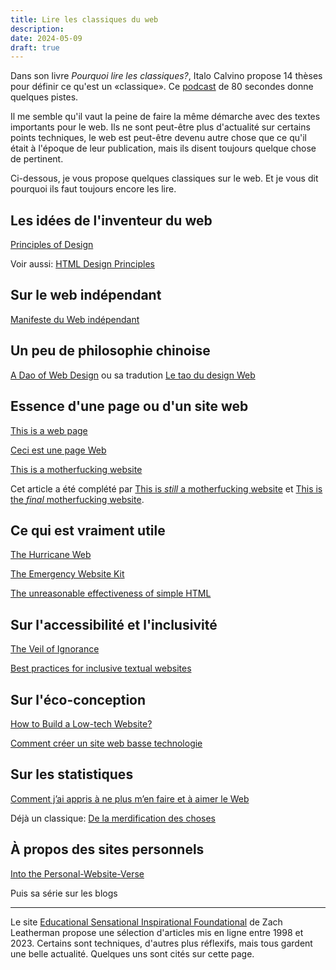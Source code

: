 ```yaml
---
title: Lire les classiques du web
description: 
date: 2024-05-09
draft: true
---
```


Dans son livre *Pourquoi lire les classiques?*, Italo Calvino propose 14 thèses pour définir ce qu'est un «classique». Ce [podcast](https://www.radiofrance.fr/franceinter/podcasts/les-80-de-nicolas-demorand/pourquoi-lire-les-classiques-4967560) de 80 secondes donne quelques pistes.

Il me semble qu'il vaut la peine de faire la même démarche avec des textes importants pour le web. Ils ne sont peut-être plus d'actualité sur certains points techniques, le web est peut-être devenu autre chose que ce qu'il était à l'époque de leur publication, mais ils disent toujours quelque chose de pertinent.


Ci-dessous, je vous propose quelques classiques sur le web. Et je vous dit pourquoi ils faut toujours encore les lire.



## Les idées de l'inventeur du web

[Principles of Design](https://www.w3.org/DesignIssues/Principles.html)

Voir aussi: [HTML Design Principles](https://www.w3.org/TR/html-design-principles/)



## Sur le web indépendant

[Manifeste du Web indépendant](https://www.uzine.net/article60.html)


## Un peu de philosophie chinoise

[A Dao of Web Design](https://alistapart.com/article/dao/) ou sa tradution [Le tao du design Web](https://www.pompage.net/traduction/dao)

## Essence d'une page ou d'un site web

[This is a web page](https://justinjackson.ca/words.html) 

[Ceci est une page Web](https://justinjackson.ca/words_fr.html)

[This is a motherfucking website](https://motherfuckingwebsite.com/)

Cet article a été complété par [This is *still* a motherfucking website](http://bettermotherfuckingwebsite.com/) et [This is the *final* motherfucking website](https://perfectmotherfuckingwebsite.com/).

## Ce qui est vraiment utile

[The Hurricane Web](https://mxb.dev/blog/hurricane-web/)

[The Emergency Website Kit](https://mxb.dev/blog/emergency-website-kit/)

[The unreasonable effectiveness of simple HTML](https://shkspr.mobi/blog/2021/01/the-unreasonable-effectiveness-of-simple-html/)


## Sur l'accessibilité et l'inclusivité

[The Veil of Ignorance](https://mrmrs.cc/writing/the-veil-of-ignorance/)

[Best practices for inclusive textual websites](https://seirdy.one/posts/2020/11/23/website-best-practices/)


## Sur l'éco-conception

[How to Build a Low-tech Website?](https://solar.lowtechmagazine.com/2018/09/how-to-build-a-low-tech-website/)

[Comment créer un site web basse technologie](https://solar.lowtechmagazine.com/fr/2018/09/how-to-build-a-low-tech-website/)

## Sur les statistiques

[Comment j’ai appris à ne plus m’en faire et à aimer le Web](https://ploum.net/comment-jai-appris-a-ne-plus-men-faire-et-a-aimer-le-web/index.html)

Déjà un classique: [De la merdification des choses](https://ploum.net/2023-06-15-merdification.html)

## À propos des sites personnels 


[Into the Personal-Website-Verse](https://matthiasott.com/articles/into-the-personal-website-verse)

Puis sa série sur les blogs

----

Le site [Educational Sensational Inspirational Foundational](https://esif.dev/) de Zach Leatherman propose une sélection d'articles mis en ligne entre 1998 et 2023. Certains sont techniques, d'autres plus réflexifs, mais tous gardent une belle actualité. Quelques uns sont cités sur cette page.